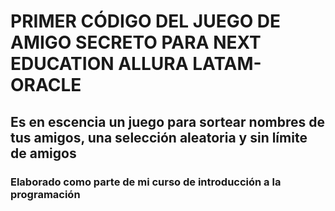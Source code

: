 # PRIMER CÓDIGO DEL JUEGO DE AMIGO SECRETO PARA NEXT EDUCATION ALLURA LATAM-ORACLE
## Es en escencia un juego para sortear nombres de tus amigos, una selección aleatoria y sin límite de amigos
### Elaborado como parte de mi curso de introducción a la programación
